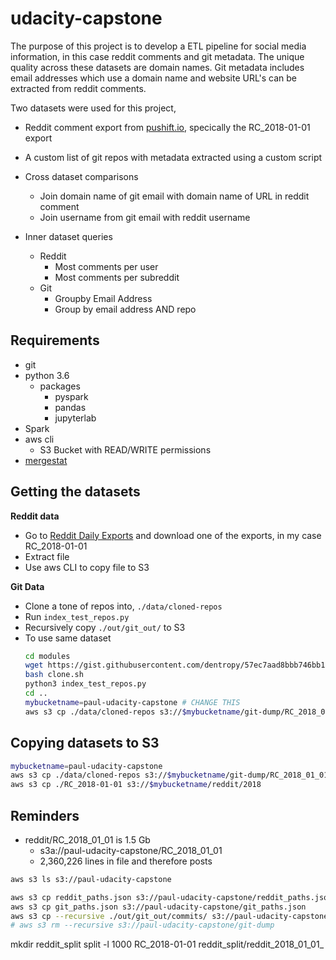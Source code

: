 # udacity-capstone

The purpose of this project is to develop a ETL pipeline for social media information, in this case reddit comments and git metadata. The unique quality across these datasets are domain names. Git metadata includes email addresses which use a domain name and website URL's can be extracted from reddit comments.

Two datasets were used for this project,

* Reddit comment export from [pushift.io](https://files.pushshift.io/reddit/comments/daily/), specically the RC_2018-01-01 export
* A custom list of git repos with metadata extracted using a custom script

* Cross dataset comparisons
  * Join domain name of git email with domain name of URL in reddit comment
  * Join username from git email with reddit username
* Inner dataset queries
  * Reddit
    * Most comments per user
    * Most comments per subreddit
  * Git
    * Groupby Email Address
    * Group by email address AND repo

## Requirements

* git
* python 3.6
  * packages
    * pyspark
    * pandas
    * jupyterlab
* Spark
* aws cli
  * S3 Bucket with READ/WRITE permissions
* [mergestat](https://github.com/mergestat/mergestat)

## Getting the datasets

**Reddit data**

* Go to [Reddit Daily Exports](https://files.pushshift.io/reddit/comments/daily/) and download one of the exports, in my case RC_2018-01-01
* Extract file
* Use aws CLI to copy file to S3


**Git Data**

* Clone a tone of repos into, `./data/cloned-repos`
* Run `index_test_repos.py` 
* Recursively copy `./out/git_out/` to S3
* To use same dataset
  ``` bash
  cd modules
  wget https://gist.githubusercontent.com/dentropy/57ec7aad8bbb746bb1d8afad93893e61/raw/57511ada36131f7e5113e3914eca9fe5eb0e4545/git_repos.json
  bash clone.sh
  python3 index_test_repos.py
  cd ..
  mybucketname=paul-udacity-capstone # CHANGE THIS
  aws s3 cp ./data/cloned-repos s3://$mybucketname/git-dump/RC_2018_01_01
  ```


## Copying datasets to S3

``` bash
mybucketname=paul-udacity-capstone
aws s3 cp ./data/cloned-repos s3://$mybucketname/git-dump/RC_2018_01_01
aws s3 cp ./RC_2018-01-01 s3://$mybucketname/reddit/2018
```

## Reminders

* reddit/RC_2018_01_01 is 1.5 Gb
  * s3a://paul-udacity-capstone/RC_2018_01_01
  * 2,360,226 lines in file and therefore posts

``` bash
aws s3 ls s3://paul-udacity-capstone

aws s3 cp reddit_paths.json s3://paul-udacity-capstone/reddit_paths.json
aws s3 cp git_paths.json s3://paul-udacity-capstone/git_paths.json
aws s3 cp --recursive ./out/git_out/commits/ s3://paul-udacity-capstone/git-dump
# aws s3 rm --recursive s3://paul-udacity-capstone/git-dump
```

mkdir reddit_split
split -l 1000 RC_2018-01-01 reddit_split/reddit_2018_01_01_